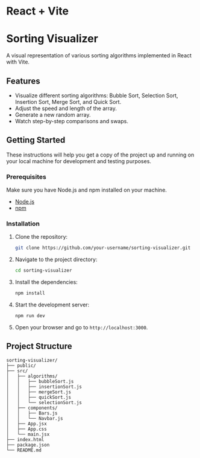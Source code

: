# React + Vite

# Sorting Visualizer

A visual representation of various sorting algorithms implemented in React with Vite.

## Features

- Visualize different sorting algorithms: Bubble Sort, Selection Sort, Insertion Sort, Merge Sort, and Quick Sort.
- Adjust the speed and length of the array.
- Generate a new random array.
- Watch step-by-step comparisons and swaps.

## Getting Started

These instructions will help you get a copy of the project up and running on your local machine for development and testing purposes.

### Prerequisites

Make sure you have Node.js and npm installed on your machine.

- [Node.js](https://nodejs.org/)
- [npm](https://www.npmjs.com/)

### Installation

1. Clone the repository:
    ```sh
    git clone https://github.com/your-username/sorting-visualizer.git
    ```

2. Navigate to the project directory:
    ```sh
    cd sorting-visualizer
    ```

3. Install the dependencies:
    ```sh
    npm install
    ```

4. Start the development server:
    ```sh
    npm run dev
    ```

5. Open your browser and go to `http://localhost:3000`.

## Project Structure

```plaintext
sorting-visualizer/
├── public/
├── src/
│   ├── algorithms/
│   │   ├── bubbleSort.js
│   │   ├── insertionSort.js
│   │   ├── mergeSort.js
│   │   ├── quickSort.js
│   │   └── selectionSort.js
│   ├── components/
│   │   ├── Bars.js
│   │   └── Navbar.js
│   ├── App.jsx
│   ├── App.css
│   └── main.jsx
├── index.html
├── package.json
└── README.md
